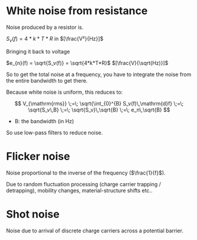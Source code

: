 # White noise from resistance

Noise produced by a resistor is.

$S_v(f) = 4*k*T*R$ in $[\frac{V²}{Hz}]$

Bringing it back to voltage

$e_{n}(f) = \sqrt{S_v(f)} = \sqrt{4*k*T*R}$  $[\frac{V}{\sqrt(Hz)}]$

So to get the total noise at a frequency, you have to integrate the noise from the entire bandwidth to get there.

Because white noise is uniform, this reduces to:


$$
V_{\mathrm{rms}} \;=\; \sqrt{\int_{0}^{B} S_v(f)\,\mathrm{d}f}
\;=\; \sqrt{S_v\,B}
\;=\; \sqrt{S_v}\,\sqrt{B}
\;=\; e_n\,\sqrt{B}
$$

- B: the bandwidth (in Hz)

So use low-pass filters to reduce noise.

# Flicker noise

Noise proportional to the inverse of the frequency ($\frac{1}{f}$).

Due to random fluctuation processing (charge carrier trapping / detrapping), mobility changes, material-structure shifts etc..

# Shot noise

Noise due to arrival of discrete charge carriers across a potential barrier.

